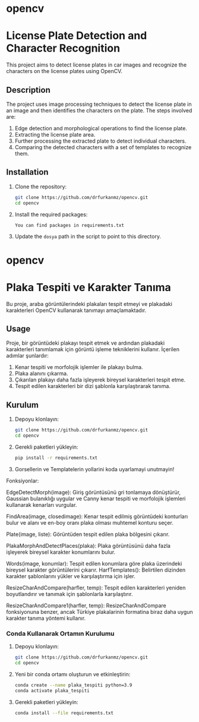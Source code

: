 # opencv
# License Plate Detection and Character Recognition

This project aims to detect license plates in car images and recognize the characters on the license plates using OpenCV.

## Description

The project uses image processing techniques to detect the license plate in an image and then identifies the characters on the plate. The steps involved are:
1. Edge detection and morphological operations to find the license plate.
2. Extracting the license plate area.
3. Further processing the extracted plate to detect individual characters.
4. Comparing the detected characters with a set of templates to recognize them.

## Installation

1. Clone the repository:
    ```bash
    git clone https://github.com/drfurkanmz/opencv.git
    cd opencv
    ```

2. Install the required packages:
    ```
    You can find packages in requirements.txt
    ```

3.  Update the `dosya` path in the script to point to this directory.


    

# opencv
# Plaka Tespiti ve Karakter Tanıma

Bu proje, araba görüntülerindeki plakaları tespit etmeyi ve plakadaki karakterleri OpenCV kullanarak tanımayı amaçlamaktadır.

## Usage

Proje, bir görüntüdeki plakayı tespit etmek ve ardından plakadaki karakterleri tanımlamak için görüntü işleme tekniklerini kullanır. İçerilen adımlar şunlardır:
1. Kenar tespiti ve morfolojik işlemler ile plakayı bulma.
2. Plaka alanını çıkarma.
3. Çıkarılan plakayı daha fazla işleyerek bireysel karakterleri tespit etme.
4. Tespit edilen karakterleri bir dizi şablonla karşılaştırarak tanıma.

## Kurulum

1. Depoyu klonlayın:
    ```bash
    git clone https://github.com/drfurkanmz/opencv.git
    cd opencv
    ```

2. Gerekli paketleri yükleyin:
    ```bash
    pip install -r requirements.txt
    ```

3. Gorsellerin ve Templatelerin yollarini koda uyarlamayi unutmayin!

Fonksiyonlar: 

EdgeDetectMorph(image): Giriş görüntüsünü gri tonlamaya dönüştürür, Gaussian bulanıklığı uygular ve Canny kenar tespiti ve morfolojik işlemleri kullanarak kenarları vurgular.

FindArea(image, closedimage): Kenar tespit edilmiş görüntüdeki konturları bulur ve alanı ve en-boy oranı plaka olması muhtemel konturu seçer.

Plate(image, liste): Görüntüden tespit edilen plaka bölgesini çıkarır.

PlakaMorphAndDetectPlaces(plaka): Plaka görüntüsünü daha fazla işleyerek bireysel karakter konumlarını bulur.

Words(image, konumlar): Tespit edilen konumlara göre plaka üzerindeki bireysel karakter görüntülerini çıkarır.
HarfTemplates(): Belirtilen dizinden karakter şablonlarını yükler ve karşılaştırma için işler.

ResizeCharAndCompare(harfler, temp): Tespit edilen karakterleri yeniden boyutlandırır ve tanımak için şablonlarla karşılaştırır.

ResizeCharAndCompare1(harfler, temp): ResizeCharAndCompare fonksiyonuna benzer, ancak Türkiye plakalarinin formatina biraz daha uygun karakter tanıma yöntemi kullanır.

### Conda Kullanarak Ortamın Kurulumu

1. Depoyu klonlayın:
    ```bash
    git clone https://github.com/drfurkanmz/opencv.git
    cd opencv
    ```

2. Yeni bir conda ortamı oluşturun ve etkinleştirin:
    ```bash
    conda create --name plaka_tespiti python=3.9
    conda activate plaka_tespiti
    ```

3. Gerekli paketleri yükleyin:
    ```bash
    conda install --file requirements.txt
    ```





